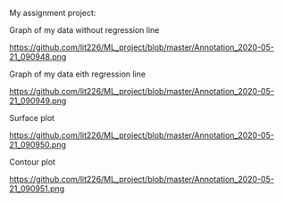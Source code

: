 My assignment project:


Graph of my data without regression line 

https://github.com/lit226/ML_project/blob/master/Annotation_2020-05-21_090948.png

Graph of my data eith regression line

https://github.com/lit226/ML_project/blob/master/Annotation_2020-05-21_090949.png

Surface plot  

https://github.com/lit226/ML_project/blob/master/Annotation_2020-05-21_090950.png

Contour plot

https://github.com/lit226/ML_project/blob/master/Annotation_2020-05-21_090951.png

